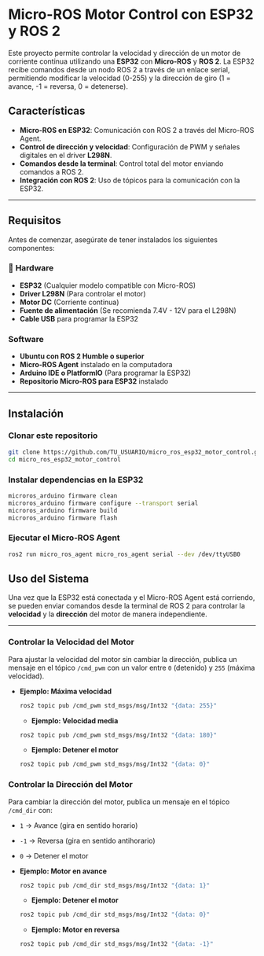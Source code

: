 # Micro-ROS Motor Control con ESP32 y ROS 2

Este proyecto permite controlar la velocidad y dirección de un motor de corriente continua utilizando una **ESP32** con **Micro-ROS** y **ROS 2**. La ESP32 recibe comandos desde un nodo ROS 2 a través de un enlace serial, permitiendo modificar la velocidad (0-255) y la dirección de giro (1 = avance, -1 = reversa, 0 = detenerse). 

## Características
- **Micro-ROS en ESP32**: Comunicación con ROS 2 a través del Micro-ROS Agent.
- **Control de dirección y velocidad**: Configuración de PWM y señales digitales en el driver **L298N**.
- **Comandos desde la terminal**: Control total del motor enviando comandos a ROS 2.
- **Integración con ROS 2**: Uso de tópicos para la comunicación con la ESP32.

---

## Requisitos
Antes de comenzar, asegúrate de tener instalados los siguientes componentes:

### 🔧 **Hardware**
-  **ESP32** (Cualquier modelo compatible con Micro-ROS)
-  **Driver L298N** (Para controlar el motor)
-  **Motor DC** (Corriente continua)
-  **Fuente de alimentación** (Se recomienda 7.4V - 12V para el L298N)
-  **Cable USB** para programar la ESP32

###  **Software**
-  **Ubuntu con ROS 2 Humble o superior**
-  **Micro-ROS Agent** instalado en la computadora
-  **Arduino IDE o PlatformIO** (Para programar la ESP32)
-  **Repositorio Micro-ROS para ESP32** instalado

---

##  Instalación
### **Clonar este repositorio**
```bash
git clone https://github.com/TU_USUARIO/micro_ros_esp32_motor_control.git
cd micro_ros_esp32_motor_control
```

### **Instalar dependencias en la ESP32**
```bash
microros_arduino firmware clean
microros_arduino firmware configure --transport serial
microros_arduino firmware build
microros_arduino firmware flash
```

### **Ejecutar el Micro-ROS Agent**
```bash
ros2 run micro_ros_agent micro_ros_agent serial --dev /dev/ttyUSB0
```


## Uso del Sistema

Una vez que la ESP32 está conectada y el Micro-ROS Agent está corriendo, se pueden enviar comandos desde la terminal de ROS 2 para controlar la **velocidad** y la **dirección** del motor de manera independiente.

---

### **Controlar la Velocidad del Motor**
Para ajustar la velocidad del motor sin cambiar la dirección, publica un mensaje en el tópico `/cmd_pwm` con un valor entre `0` (detenido) y `255` (máxima velocidad).

- **Ejemplo: Máxima velocidad**
  ```bash
  ros2 topic pub /cmd_pwm std_msgs/msg/Int32 "{data: 255}"
  ```

  - **Ejemplo: Velocidad media**
  ```bash
  ros2 topic pub /cmd_pwm std_msgs/msg/Int32 "{data: 180}"
  ```

  - **Ejemplo: Detener el motor**
  ```bash
  ros2 topic pub /cmd_pwm std_msgs/msg/Int32 "{data: 0}"
  ```


### **Controlar la Dirección del Motor**
Para cambiar la dirección del motor, publica un mensaje en el tópico `/cmd_dir` con:
- `1` → Avance (gira en sentido horario)
- `-1` → Reversa (gira en sentido antihorario)
- `0` → Detener el motor

- **Ejemplo: Motor en avance**
  ```bash
  ros2 topic pub /cmd_dir std_msgs/msg/Int32 "{data: 1}"
  ```

  - **Ejemplo: Detener el motor**
  ```bash
  ros2 topic pub /cmd_dir std_msgs/msg/Int32 "{data: 0}"
  ```

  - **Ejemplo: Motor en reversa**
  ```bash
  ros2 topic pub /cmd_dir std_msgs/msg/Int32 "{data: -1}"
  ```

  

